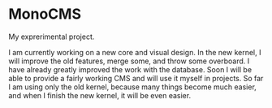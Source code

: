 # MonoCMS
My exprerimental project.

I am currently working on a new core and visual design. In the new kernel, I will improve the old features, merge some, and throw some overboard. I have already greatly improved the work with the database. Soon I will be able to provide a fairly working CMS and will use it myself in projects. So far I am using only the old kernel, because many things become much easier, and when I finish the new kernel, it will be even easier.
